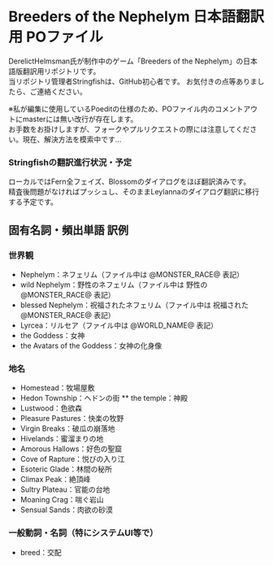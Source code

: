 Breeders of the Nephelym 日本語翻訳用 POファイル
====

DerelictHelmsman氏が制作中のゲーム「Breeders of the Nephelym」の日本語版翻訳用リポジトリです。  
当リポジトリ管理者Stringfishは、GitHub初心者です。
お気付きの点等ありましたら、ご連絡ください。

※私が編集に使用しているPoeditの仕様のため、POファイル内のコメントアウトにmasterには無い改行が存在します。  
お手数をお掛けしますが、フォークやプルリクエストの際には注意してください。現在、解決方法を模索中です…

### Stringfishの翻訳進行状況・予定
ローカルではFern全フェイズ、Blossomのダイアログをほぼ翻訳済みです。  
精査後問題がなければプッシュし、そのままLeylannaのダイアログ翻訳に移行する予定です。

## 固有名詞・頻出単語 訳例
### 世界観
* Nephelym：ネフェリム（ファイル中は @MONSTER_RACE@ 表記）
* wild Nephelym：野性のネフェリム（ファイル中は 野性の@MONSTER_RACE@ 表記）
* blessed Nephelym：祝福されたネフェリム（ファイル中は 祝福された@MONSTER_RACE@ 表記）
* Lyrcea：リルセア（ファイル中は @WORLD_NAME@ 表記）
* the Goddess：女神
* the Avatars of the Goddess：女神の化身像
### 地名
* Homestead：牧場屋敷
* Hedon Township：ヘドンの街
** the temple：神殿
* Lustwood：色欲森
* Pleasure Pastures：快楽の牧野
* Virgin Breaks：破瓜の崩落地
* Hivelands：蜜溜まりの地
* Amorous Hallows：好色の聖窟
* Cove of Rapture：悦びの入り江
* Esoteric Glade：林間の秘所
* Climax Peak：絶頂峰
* Sultry Plateau：官能の台地
* Moaning Crag：喘ぐ岩山
* Sensual Sands：肉欲の砂漠
### 一般動詞・名詞（特にシステムUI等で）
* breed：交配